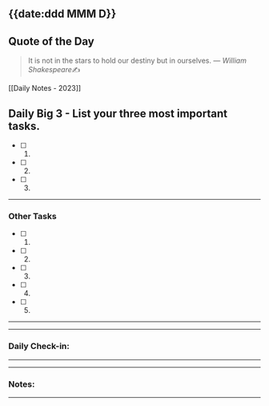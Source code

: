 ## {{date:ddd MMM D}}


## Quote of the Day

> It is not in the stars to hold our destiny but in ourselves.
> &mdash; <cite>William Shakespeare</cite>✍️

[[Daily Notes - 2023]]

## Daily Big  3 - List your three most important tasks.

- [ ] 1.  
- [ ] 2. 
- [ ] 3.
---


### Other Tasks

- [ ] 1.  
- [ ] 2. 
- [ ] 3. 
- [ ] 4. 
- [ ] 5. 
---

---
### Daily Check-in: 
---







---
### Notes: 
---

